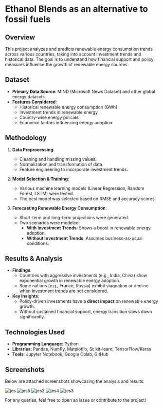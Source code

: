 # Ethanol Blends as an alternative to fossil fuels

## Overview
This project analyzes and predicts renewable energy consumption trends across various countries, taking into account investment trends and historical data. The goal is to understand how financial support and policy measures influence the growth of renewable energy sources.

## Dataset
- **Primary Data Source**: MIND (Microsoft News Dataset) and other global energy datasets.
- **Features Considered**:
  - Historical renewable energy consumption (GWh)
  - Investment trends in renewable energy
  - Country-wise energy policies
  - Economic factors influencing energy adoption

## Methodology
1. **Data Preprocessing**:
   - Cleaning and handling missing values.
   - Normalization and transformation of data.
   - Feature engineering to incorporate investment trends.

2. **Model Selection & Training**:
   - Various machine learning models (Linear Regression, Random Forest, LSTM) were tested.
   - The best model was selected based on RMSE and accuracy scores.

3. **Forecasting Renewable Energy Consumption**:
   - Short-term and long-term projections were generated.
   - Two scenarios were modeled:
     - **With Investment Trends**: Shows a boost in renewable energy adoption.
     - **Without Investment Trends**: Assumes business-as-usual conditions.

## Results & Analysis
- **Findings**:
  - Countries with aggressive investments (e.g., India, China) show exponential growth in renewable energy adoption.
  - Some nations (e.g., France, Russia) exhibit stagnation or decline when investment trends are not considered.
- **Key Insights**:
  - Policy-driven investments have a **direct impact** on renewable energy growth.
  - Without sustained financial support, energy transition slows down significantly.

## Technologies Used
- **Programming Language**: Python
- **Libraries**: Pandas, NumPy, Matplotlib, Scikit-learn, TensorFlow/Keras
- **Tools**: Jupyter Notebook, Google Colab, GitHub


## Screenshots
Below are attached screenshots showcasing the analysis and results.

![jes](https://github.com/user-attachments/assets/9e2536cc-7a46-4fd2-a771-63d5b79f6db0)
![jes5](https://github.com/user-attachments/assets/fd686375-23ed-480e-be48-ffc3723678ed)
![jes2](https://github.com/user-attachments/assets/dc5366c5-b7ba-4268-b82f-cfa98d140297)
![jes4](https://github.com/user-attachments/assets/b3dcea00-3f18-46c1-b7fb-c562ba9de7ec)
![jes3](https://github.com/user-attachments/assets/e31885be-1048-47e5-90ce-9d0f72fd5bd9)


For any queries, feel free to open an issue or contribute to the project!

